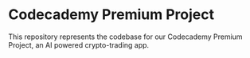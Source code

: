 # Codecademy Premium Project

This repository represents the codebase for our Codecademy Premium Project, an AI powered crypto-trading app.
